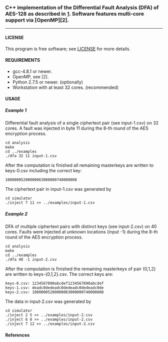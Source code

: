 
### C++ implementation of the Differential Fault Analysis (DFA) of AES-128 as described in [1][1]. Software features multi-core support via [OpenMP][2].
---

#### LICENSE
This program is free software; see [LICENSE][3] for more details.

#### REQUIREMENTS
* gcc-4.8.1 or newer.
* OpenMP, see [2].
* Python 2.7.5 or newer. (optionally)
* Workstation with at least 32 cores. (recommended)

#### USAGE
##### Example 1
Differential fault analysis of a single ciphertext pair (see input-1.csv) on 32
cores. A fault was injected in byte 11 during the 8-th round of the AES
encryption process.

    cd analysis
    make
    cd ../examples
    ./dfa 32 11 input-1.csv

After the computation is finished all remaining masterkeys are written to
keys-0.csv including the correct key:

    10000005200000063000000740000008

The ciphertext pair in input-1.csv was generated by

    cd simulator
    ./inject 7 11 >> ../examples/input-1.csv

##### Example 2
DFA of multiple ciphertext pairs with distinct keys (see input-2.csv) on 40
cores. Faults were injected at unknown locations (input -1) during the 8-th
round of the AES encryption process.

    cd analysis
    make
    cd ../examples
    ./dfa 40 -1 input-2.csv

After the computation is finished the remaining masterkeys of pair {0,1,2}
are written to keys-{0,1,2}.csv. The correct keys are:

    keys-0.csv: 1234567890abcdef1234567890abcdef
    keys-1.csv: deadc0dedeadc0dedeadc0dedeadc0de
    keys-2.csv: 10000005200000063000000740000008

The data in input-2.csv was generated by

    cd simulator
    ./inject 2 5 >> ../examples/input-2.csv
    ./inject 6 8 >> ../examples/input-2.csv
    ./inject 7 12 >> ../examples/input-2.csv


#### References
[1]: http://eprint.iacr.org/2009/575
[3]: http://openmp.org/
[4]: https://github.com/Daeinar/dfa-aes/blob/master/LICENSE

